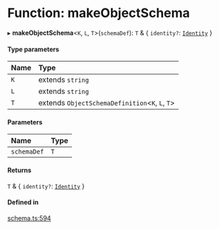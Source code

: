 # Function: makeObjectSchema

▸ **makeObjectSchema**<`K`, `L`, `T`\>(`schemaDef`): `T` & { `identity?`: [`Identity`](../interfaces/Identity.md)  }

#### Type parameters

| Name | Type |
| :------ | :------ |
| `K` | extends `string` |
| `L` | extends `string` |
| `T` | extends `ObjectSchemaDefinition`<`K`, `L`, `T`\> |

#### Parameters

| Name | Type |
| :------ | :------ |
| `schemaDef` | `T` |

#### Returns

`T` & { `identity?`: [`Identity`](../interfaces/Identity.md)  }

#### Defined in

[schema.ts:594](https://github.com/coda/packs-sdk/blob/main/schema.ts#L594)
